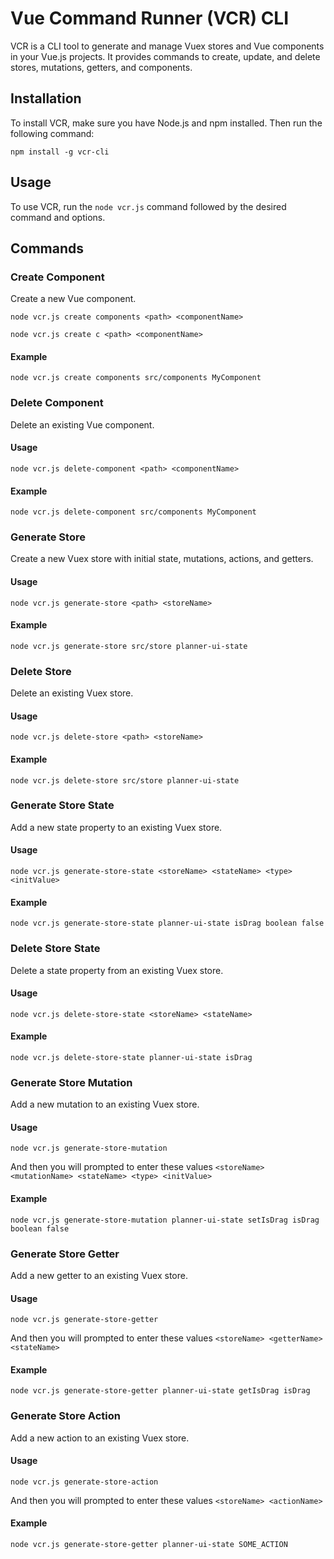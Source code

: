 # Vue Command Runner (VCR) CLI

VCR is a CLI tool to generate and manage Vuex stores and Vue components in your Vue.js projects. It provides commands to create, update, and delete stores, mutations, getters, and components.

## Installation

To install VCR, make sure you have Node.js and npm installed. Then run the following command:

`npm install -g vcr-cli`


## Usage

To use VCR, run the `node vcr.js` command followed by the desired command and options.

## Commands


### Create Component

Create a new Vue component.

`node vcr.js create components <path> <componentName>`

`node vcr.js create c <path> <componentName>`

#### Example

`node vcr.js create components src/components MyComponent`


### Delete Component

Delete an existing Vue component.

#### Usage

`node vcr.js delete-component <path> <componentName>`


#### Example

`node vcr.js delete-component src/components MyComponent`

### Generate Store

Create a new Vuex store with initial state, mutations, actions, and getters.

#### Usage

`node vcr.js generate-store <path> <storeName>`

#### Example

`node vcr.js generate-store src/store planner-ui-state`


### Delete Store

Delete an existing Vuex store.

#### Usage

`node vcr.js delete-store <path> <storeName>`


#### Example

`node vcr.js delete-store src/store planner-ui-state`


### Generate Store State

Add a new state property to an existing Vuex store.

#### Usage

`node vcr.js generate-store-state <storeName> <stateName> <type> <initValue>`


#### Example

`node vcr.js generate-store-state planner-ui-state isDrag boolean false`


### Delete Store State

Delete a state property from an existing Vuex store.

#### Usage

`node vcr.js delete-store-state <storeName> <stateName>`


#### Example

`node vcr.js delete-store-state planner-ui-state isDrag`


### Generate Store Mutation

Add a new mutation to an existing Vuex store.

#### Usage

`node vcr.js generate-store-mutation`

And then you will prompted to enter these values `<storeName> <mutationName> <stateName> <type> <initValue>`


#### Example

`node vcr.js generate-store-mutation planner-ui-state setIsDrag isDrag boolean false`

### Generate Store Getter

Add a new getter to an existing Vuex store.

#### Usage

`node vcr.js generate-store-getter`

And then you will prompted to enter these values `<storeName> <getterName> <stateName>`


#### Example

`node vcr.js generate-store-getter planner-ui-state getIsDrag isDrag`

### Generate Store Action

Add a new action to an existing Vuex store.

#### Usage

`node vcr.js generate-store-action`

And then you will prompted to enter these values `<storeName> <actionName>`


#### Example

`node vcr.js generate-store-getter planner-ui-state SOME_ACTION`
